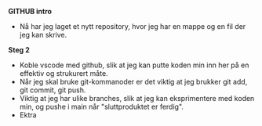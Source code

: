 **GITHUB intro**
- Nå har jeg laget et nytt repository, hvor jeg har en mappe og en fil der jeg kan skrive.

**Steg 2**
- Koble vscode med github, slik at jeg kan putte koden min inn her på en effektiv og strukurert måte.
- Når jeg skal bruke git-kommanoder er det viktig at jeg brukker git add, git commit, git push.
- Viktig at jeg har ulike branches, slik at jeg kan eksprimentere med koden min, og pushe i main når "sluttproduktet er ferdig".
- Ektra
